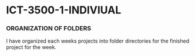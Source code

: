 # ICT-3500-1-INDIVIUAL

### ORGANIZATION OF FOLDERS
I have organized each weeks projects into folder directories
for the finished project for the week.
